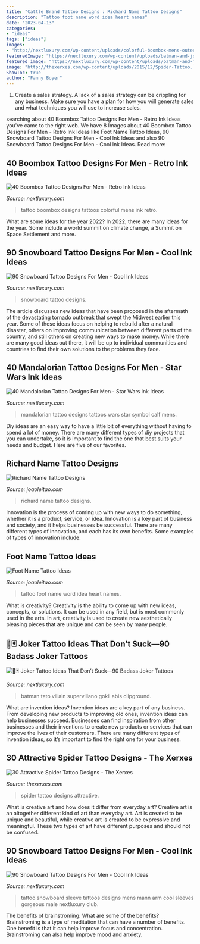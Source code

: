 ```yaml
---
title: "Cattle Brand Tattoo Designs : Richard Name Tattoo Designs"
description: "Tattoo foot name word idea heart names"
date: "2023-04-13"
categories:
- "ideas"
tags: ["ideas"]
images:
- "http://nextluxury.com/wp-content/uploads/colorful-boombox-mens-outer-forearm-tattoo.jpg"
featuredImage: "https://nextluxury.com/wp-content/uploads/batman-and-joker-themed-guys-shaded-black-and-grey-ink-arm-tattoos.jpg"
featured_image: "https://nextluxury.com/wp-content/uploads/batman-and-joker-themed-guys-shaded-black-and-grey-ink-arm-tattoos.jpg"
image: "http://thexerxes.com/wp-content/uploads/2015/12/Spider-Tattoo...jpg"
ShowToc: true
author: "Fanny Boyer"
---
```



1. Create a sales strategy. A lack of a sales strategy can be crippling for any business. Make sure you have a plan for how you will generate sales and what techniques you will use to increase sales.

	

		
searching about 40 Boombox Tattoo Designs For Men - Retro Ink Ideas you've came to the right web. We have 8 Images about 40 Boombox Tattoo Designs For Men - Retro Ink Ideas like Foot Name Tattoo Ideas, 90 Snowboard Tattoo Designs For Men - Cool Ink Ideas and also 90 Snowboard Tattoo Designs For Men - Cool Ink Ideas. Read more:
		
    
## 40 Boombox Tattoo Designs For Men - Retro Ink Ideas

<img loading=lazy src="http://nextluxury.com/wp-content/uploads/colorful-boombox-mens-outer-forearm-tattoo.jpg" onerror="this.onerror=null;this.src='https://tse3.mm.bing.net/th?id=OIP.1C_cDUU0VJkeXJOZLkkaEQHaHa&amp;pid=15.1';" alt="40 Boombox Tattoo Designs For Men - Retro Ink Ideas">

_Source: nextluxury.com_

>tattoo boombox designs tattoos colorful mens ink retro. 

	

What are some ideas for the year 2022?
In 2022, there are many ideas for the year. Some include a world summit on climate change, a Summit on Space Settlement and more.

    
## 90 Snowboard Tattoo Designs For Men - Cool Ink Ideas

<img loading=lazy src="http://nextluxury.com/wp-content/uploads/male-forearms-sharp-peaked-hills-and-snowboard-tattoo.jpg" onerror="this.onerror=null;this.src='https://tse2.mm.bing.net/th?id=OIP.DFyhkQ5qZkI7QDkibI13eQHaHa&amp;pid=15.1';" alt="90 Snowboard Tattoo Designs For Men - Cool Ink Ideas">

_Source: nextluxury.com_

>snowboard tattoo designs. 

	

The article discusses new ideas that have been proposed in the aftermath of the devastating tornado outbreak that swept the Midwest earlier this year. Some of these ideas focus on helping to rebuild after a natural disaster, others on improving communication between different parts of the country, and still others on creating new ways to make money. While there are many good ideas out there, it will be up to individual communities and countries to find their own solutions to the problems they face.

    
## 40 Mandalorian Tattoo Designs For Men - Star Wars Ink Ideas

<img loading=lazy src="http://nextluxury.com/wp-content/uploads/amazing-mens-mandalorian-tattoo-designs-on-leg-calf.jpg" onerror="this.onerror=null;this.src='https://tse2.mm.bing.net/th?id=OIP.fHONUpDghtO8ZERidICliwHaHa&amp;pid=15.1';" alt="40 Mandalorian Tattoo Designs For Men - Star Wars Ink Ideas">

_Source: nextluxury.com_

>mandalorian tattoo designs tattoos wars star symbol calf mens. 

	

Diy ideas are an easy way to have a little bit of everything without having to spend a lot of money. There are many different types of diy projects that you can undertake, so it is important to find the one that best suits your needs and budget. Here are five of our favorites.

    
## Richard Name Tattoo Designs

<img loading=lazy src="https://www.joaoleitao.com/tattoo-name/files/male-names4/tattoo-design-name-richard-21.png" onerror="this.onerror=null;this.src='https://tse2.mm.bing.net/th?id=OIP.e6a5SyEjx3i1TmkGIAXOnAHaEC&amp;pid=15.1';" alt="Richard Name Tattoo Designs">

_Source: joaoleitao.com_

>richard name tattoo designs. 

	

Innovation is the process of coming up with new ways to do something, whether it is a product, service, or idea. Innovation is a key part of business and society, and it helps businesses be successful. There are many different types of innovation, and each has its own benefits. Some examples of types of innovation include:

    
## Foot Name Tattoo Ideas

<img loading=lazy src="https://www.joaoleitao.com/tattoo-name/wp-content/uploads/love-word-tattoo-ideas.jpg" onerror="this.onerror=null;this.src='https://tse2.mm.bing.net/th?id=OIP.o5k7Z7yeUI45raMTAxXQvQHaFi&amp;pid=15.1';" alt="Foot Name Tattoo Ideas">

_Source: joaoleitao.com_

>tattoo foot name word idea heart names. 

	

What is creativity?
Creativity is the ability to come up with new ideas, concepts, or solutions. It can be used in any field, but is most commonly used in the arts. In art, creativity is used to create new aesthetically pleasing pieces that are unique and can be seen by many people.

    
## 🤡🃏 Joker Tattoo Ideas That Don’t Suck—90 Badass Joker Tattoos

<img loading=lazy src="https://nextluxury.com/wp-content/uploads/batman-and-joker-themed-guys-shaded-black-and-grey-ink-arm-tattoos.jpg" onerror="this.onerror=null;this.src='https://tse2.mm.bing.net/th?id=OIP.3zcKZm46nTxw5I6KwamrQwHaHa&amp;pid=15.1';" alt="🤡🃏 Joker Tattoo Ideas That Don’t Suck—90 Badass Joker Tattoos">

_Source: nextluxury.com_

>batman tato villain supervillano gokil abis clipground. 

	

What are invention ideas?
Invention ideas are a key part of any business. From developing new products to improving old ones, invention ideas can help businesses succeed. Businesses can find inspiration from other businesses and their inventions to create new products or services that can improve the lives of their customers. There are many different types of invention ideas, so it’s important to find the right one for your business.

    
## 30 Attractive Spider Tattoo Designs - The Xerxes

<img loading=lazy src="http://thexerxes.com/wp-content/uploads/2015/12/Spider-Tattoo...jpg" onerror="this.onerror=null;this.src='https://tse3.mm.bing.net/th?id=OIP.nrIbF-Yqa4LAM8Lm57FDPwHaJ4&amp;pid=15.1';" alt="30 Attractive Spider Tattoo Designs - The Xerxes">

_Source: thexerxes.com_

>spider tattoo designs attractive. 

	

What is creative art and how does it differ from everyday art?
Creative art is an altogether different kind of art than everyday art. Art is created to be unique and beautiful, while creative art is created to be expressive and meaningful. These two types of art have different purposes and should not be confused.

    
## 90 Snowboard Tattoo Designs For Men - Cool Ink Ideas

<img loading=lazy src="http://nextluxury.com/wp-content/uploads/male-full-sleeves-gorgeous-snowboard-tattoo.jpg" onerror="this.onerror=null;this.src='https://tse2.mm.bing.net/th?id=OIP.P87GCmpiIkrZVDHD3Ec1iQHaHa&amp;pid=15.1';" alt="90 Snowboard Tattoo Designs For Men - Cool Ink Ideas">

_Source: nextluxury.com_

>tattoo snowboard sleeve tattoos designs mens mann arm cool sleeves gorgeous male nextluxury club. 

	

The benefits of brainstroming: What are some of the benefits?
Brainstroming is a type of meditation that can have a number of benefits. One benefit is that it can help improve focus and concentration. Brainstroming can also help improve mood and anxiety.

